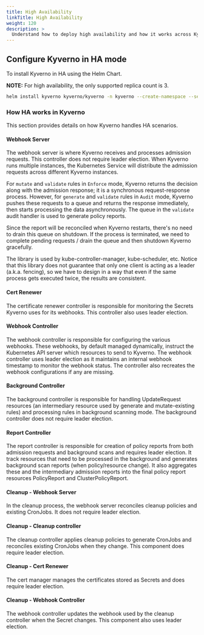 ```yaml
---
title: High Availability
linkTitle: High Availability
weight: 120
description: >
  Understand how to deploy high availability and how it works across Kyverno.
---
```


## Configure Kyverno in HA mode

To install Kyverno in HA using the Helm Chart.

**NOTE:** For high availability, the only supported replica count is 3.

```sh
helm install kyverno kyverno/kyverno -n kyverno --create-namespace --set=replicaCount=3 
```

### How HA works in Kyverno

This section provides details on how Kyverno handles HA scenarios.

#### Webhook Server

The webhook server is where Kyverno receives and processes admission requests. This controller does not require leader election. When Kyverno runs multiple instances, the Kubernetes Service will distribute the admission requests across different Kyverno instances.

For `mutate` and `validate` rules in `Enforce` mode, Kyverno returns the decision along with the admission response; it is a synchronous request-response process. However, for `generate` and `validate` rules in `Audit` mode, Kyverno pushes these requests to a queue and returns the response immediately, then starts processing the data asynchronously. The queue in the `validate` audit handler is used to generate policy reports.

Since the report will be reconciled when Kyverno restarts, there's no need to drain this queue on shutdown. If the process is terminated, we need to complete pending requests / drain the queue and then shutdown Kyverno gracefully.

The library is used by kube-controller-manager, kube-scheduler, etc. Notice that this library does not guarantee that only one client is acting as a leader (a.k.a. fencing), so we have to design in a way that even if the same process gets executed twice, the results are consistent.

#### Cert Renewer

The certificate renewer controller is responsible for monitoring the Secrets Kyverno uses for its webhooks. This controller also uses leader election.

#### Webhook Controller

The webhook controller is responsible for configuring the various webhooks. These webhooks, by default managed dynamically, instruct the Kubernetes API server which resources to send to Kyverno. The webhook controller uses leader election as it maintains an internal webhook timestamp to monitor the webhook status. The controller also recreates the webhook configurations if any are missing.

#### Background Controller

The background controller is responsible for handling UpdateRequest resources (an intermediary resource used by generate and mutate-existing rules) and processing rules in background scanning mode. The background controller does not require leader election.

#### Report Controller

The report controller is responsible for creation of policy reports from both admission requests and background scans and requires leader election. It track resources that need to be processed in the background and generates background scan reports (when policy/resource change). It also aggregates these and the intermediary admission reports into the final policy report resources PolicyReport and ClusterPolicyReport.

#### Cleanup - Webhook Server

In the cleanup process, the webhook server reconciles cleanup policies and existing CronJobs. It does not require leader election.

#### Cleanup - Cleanup controller

The cleanup controller applies cleanup policies to generate CronJobs and reconciles existing CronJobs when they change. This component does require leader election.

#### Cleanup - Cert Renewer

The cert manager manages the certificates stored as Secrets and does require leader election.

#### Cleanup - Webhook Controller

The webhook controller updates the webhook used by the cleanup controller when the Secret changes. This component also uses leader election.
